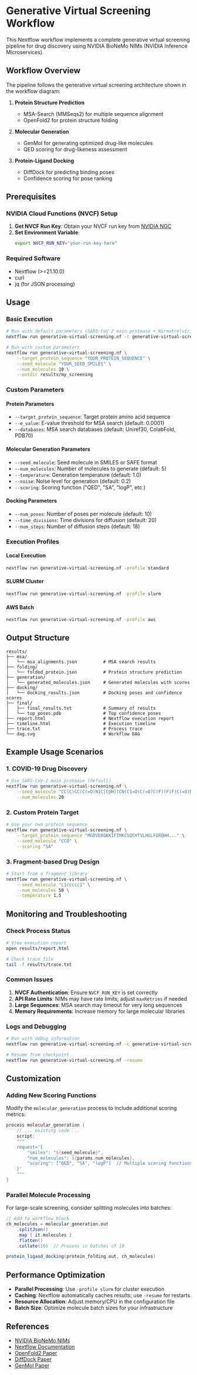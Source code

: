 # Generative Virtual Screening Workflow

This Nextflow workflow implements a complete generative virtual screening pipeline for drug discovery using NVIDIA BioNeMo NIMs (NVIDIA Inference Microservices).

## Workflow Overview

The pipeline follows the generative virtual screening architecture shown in the workflow diagram:

1. **Protein Structure Prediction**
   - MSA-Search (MMSeqs2) for multiple sequence alignment
   - OpenFold2 for protein structure folding

2. **Molecular Generation**
   - GenMol for generating optimized drug-like molecules
   - QED scoring for drug-likeness assessment

3. **Protein-Ligand Docking**
   - DiffDock for predicting binding poses
   - Confidence scoring for pose ranking

## Prerequisites

### NVIDIA Cloud Functions (NVCF) Setup

1. **Get NVCF Run Key**: Obtain your NVCF run key from [NVIDIA NGC](https://ngc.nvidia.com/)
2. **Set Environment Variable**: 
   ```bash
   export NVCF_RUN_KEY="your-run-key-here"
   ```

### Required Software

- Nextflow (>=21.10.0)
- curl
- jq (for JSON processing)

## Usage

### Basic Execution

```bash
# Run with default parameters (SARS-CoV-2 main protease + Nirmatrelvir)
nextflow run generative-virtual-screening.nf -c generative-virtual-screening.config

# Run with custom parameters
nextflow run generative-virtual-screening.nf \
    --target_protein_sequence "YOUR_PROTEIN_SEQUENCE" \
    --seed_molecule "YOUR_SEED_SMILES" \
    --num_molecules 10 \
    --outdir results/my_screening
```

### Custom Parameters

#### Protein Parameters
- `--target_protein_sequence`: Target protein amino acid sequence
- `--e_value`: E-value threshold for MSA search (default: 0.0001)
- `--databases`: MSA search databases (default: Uniref30, ColabFold, PDB70)

#### Molecular Generation Parameters
- `--seed_molecule`: Seed molecule in SMILES or SAFE format
- `--num_molecules`: Number of molecules to generate (default: 5)
- `--temperature`: Generation temperature (default: 1.0)
- `--noise`: Noise level for generation (default: 0.2)
- `--scoring`: Scoring function ("QED", "SA", "logP", etc.)

#### Docking Parameters
- `--num_poses`: Number of poses per molecule (default: 10)
- `--time_divisions`: Time divisions for diffusion (default: 20)
- `--num_steps`: Number of diffusion steps (default: 18)

### Execution Profiles

#### Local Execution
```bash
nextflow run generative-virtual-screening.nf -profile standard
```

#### SLURM Cluster
```bash
nextflow run generative-virtual-screening.nf -profile slurm
```

#### AWS Batch
```bash
nextflow run generative-virtual-screening.nf -profile aws
```

## Output Structure

```
results/
├── msa/
│   └── msa_alignments.json          # MSA search results
├── folding/
│   └── folded_protein.json          # Protein structure prediction
├── generation/
│   └── generated_molecules.json     # Generated molecules with scores
├── docking/
│   └── docking_results.json         # Docking poses and confidence scores
├── final/
│   ├── final_results.txt            # Summary of results
│   └── top_poses.pdb                # Top confidence poses
├── report.html                      # Nextflow execution report
├── timeline.html                    # Execution timeline
├── trace.txt                        # Process trace
└── dag.svg                          # Workflow DAG
```

## Example Usage Scenarios

### 1. COVID-19 Drug Discovery
```bash
# Use SARS-CoV-2 main protease (default)
nextflow run generative-virtual-screening.nf \
    --seed_molecule "CC(C)CC(C(=O)N1C[C@H](CN(C1=O)C(=O)C(F)(F)F)C(=O)NC(CC2=CC=CC=C2)C(=O)C(=O)N)NC(=O)C3=CC=C(C=C3)C(=O)C" \
    --num_molecules 20
```

### 2. Custom Protein Target
```bash
# Use your own protein sequence
nextflow run generative-virtual-screening.nf \
    --target_protein_sequence "MGDVEKGKKIFIMKCSQCHTVLHGLFGRQHH..." \
    --seed_molecule "CCO" \
    --scoring "SA"
```

### 3. Fragment-based Drug Design
```bash
# Start from a fragment library
nextflow run generative-virtual-screening.nf \
    --seed_molecule "c1ccccc1" \
    --num_molecules 50 \
    --temperature 1.5
```

## Monitoring and Troubleshooting

### Check Process Status
```bash
# View execution report
open results/report.html

# Check trace file
tail -f results/trace.txt
```

### Common Issues

1. **NVCF Authentication**: Ensure `NVCF_RUN_KEY` is set correctly
2. **API Rate Limits**: NIMs may have rate limits; adjust `maxRetries` if needed
3. **Large Sequences**: MSA search may timeout for very long sequences
4. **Memory Requirements**: Increase memory for large molecular libraries

### Logs and Debugging
```bash
# Run with debug information
nextflow run generative-virtual-screening.nf -c generative-virtual-screening.config -with-trace -with-report

# Resume from checkpoint
nextflow run generative-virtual-screening.nf -resume
```

## Customization

### Adding New Scoring Functions
Modify the `molecular_generation` process to include additional scoring metrics:

```groovy
process molecular_generation {
    // ... existing code ...
    script:
    """
    request='{
        "smiles": "${seed_molecule}",
        "num_molecules": ${params.num_molecules},
        "scoring": ["QED", "SA", "logP"]  // Multiple scoring functions
    }'
    """
}
```

### Parallel Molecule Processing
For large-scale screening, consider splitting molecules into batches:

```groovy
// Add to workflow block
ch_molecules = molecular_generation.out
    .splitJson()
    .map { it.molecules }
    .flatten()
    .collate(10)  // Process in batches of 10

protein_ligand_docking(protein_folding.out, ch_molecules)
```

## Performance Optimization

- **Parallel Processing**: Use `-profile slurm` for cluster execution
- **Caching**: Nextflow automatically caches results; use `-resume` for restarts
- **Resource Allocation**: Adjust memory/CPU in the configuration file
- **Batch Size**: Optimize molecule batch sizes for your infrastructure

## References

- [NVIDIA BioNeMo NIMs](https://docs.nvidia.com/nim/bionemo/latest/)
- [Nextflow Documentation](https://www.nextflow.io/docs/latest/)
- [OpenFold2 Paper](https://www.nature.com/articles/s41586-021-03819-2)
- [DiffDock Paper](https://arxiv.org/abs/2210.01776)
- [GenMol Paper](https://arxiv.org/abs/2304.03850) 